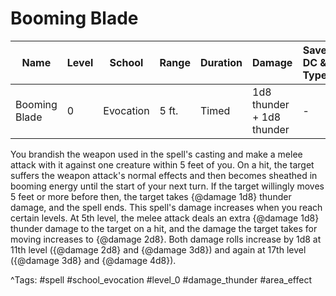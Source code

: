 # Booming Blade

| Name | Level | School | Range | Duration | Damage | Save DC & Type |
|------|-------|--------|-------|----------|--------|----------------|
| Booming Blade | 0 | Evocation | 5 ft. | Timed | 1d8 thunder + 1d8 thunder | - |

You brandish the weapon used in the spell's casting and make a melee attack with it against one creature within 5 feet of you. On a hit, the target suffers the weapon attack's normal effects and then becomes sheathed in booming energy until the start of your next turn. If the target willingly moves 5 feet or more before then, the target takes {@damage 1d8} thunder damage, and the spell ends. This spell's damage increases when you reach certain levels. At 5th level, the melee attack deals an extra {@damage 1d8} thunder damage to the target on a hit, and the damage the target takes for moving increases to {@damage 2d8}. Both damage rolls increase by 1d8 at 11th level ({@damage 2d8} and {@damage 3d8}) and again at 17th level ({@damage 3d8} and {@damage 4d8}).

^Tags: #spell #school_evocation #level_0 #damage_thunder #area_effect